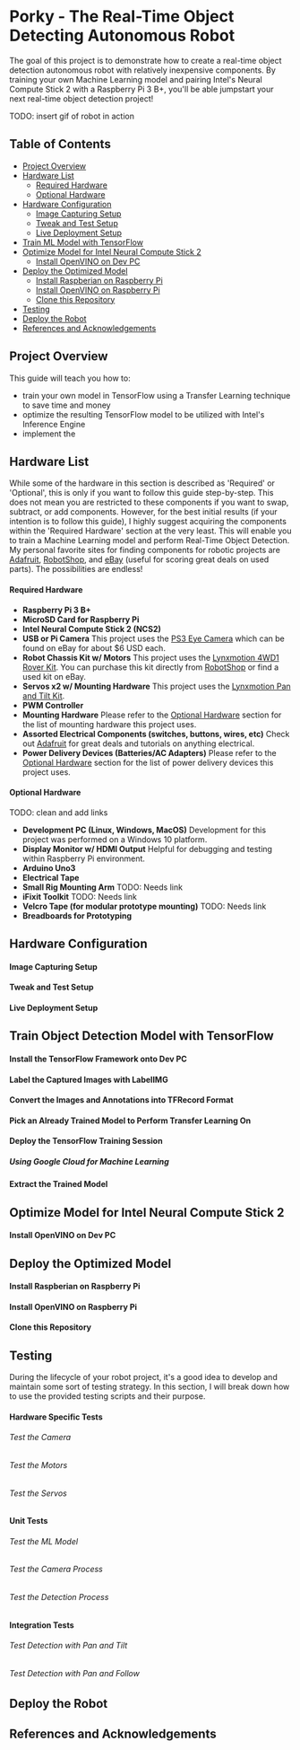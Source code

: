 # Porky - The Real-Time Object Detecting Autonomous Robot
The goal of this project is to demonstrate how to create a real-time object detection autonomous robot with relatively inexpensive components. By training your own Machine Learning model and pairing Intel's Neural Compute Stick 2 with a Raspberry Pi 3 B+, you'll be able jumpstart your next real-time object detection project! 

TODO: insert gif of robot in action

## Table of Contents
* [Project Overview](#project-overview)
* [Hardware List](#hardware-list)
  * [Required Hardware](#required-hardware)
  * [Optional Hardware](#optional-hardware)
* [Hardware Configuration](#hardware-configuration)
  * [Image Capturing Setup](#image-capturing-setup)
  * [Tweak and Test Setup](#tweak-and-test-setup)
  * [Live Deployment Setup](#live-deployment-setup)
* [Train ML Model with TensorFlow](#train-object-detection-model-with-tensorflow)
* [Optimize Model for Intel Neural Compute Stick 2](#optimize-model-for-intel-neural-compute-stick-2)
  * [Install OpenVINO on Dev PC](#install-openvino-on-dev-pc)
* [Deploy the Optimized Model](#deploy-the-optimized-model)
  * [Install Raspberian on Raspberry Pi](#install-raspberian-on-raspberry-pi)
  * [Install OpenVINO on Raspberry Pi](#install-openvino-on-raspberry-pi)
  * [Clone this Repository](#clone-this-repository)
* [Testing](#testing)
* [Deploy the Robot](#deploy-the-robot)
* [References and Acknowledgements](#references-and-acknowledgements)

## Project Overview
This guide will teach you how to: 
* train your own model in TensorFlow using a Transfer Learning technique to save time and money 
* optimize the resulting TensorFlow model to be utilized with Intel's Inference Engine
* implement the 

## Hardware List
While some of the hardware in this section is described as 'Required' or 'Optional', this is only if you want to follow this guide step-by-step. This does not mean you are restricted to these components if you want to swap, subtract, or add components. However, for the best initial results (if your intention is to follow this guide), I highly suggest acquiring the components within the 'Required Hardware' section at the very least. This will enable you to train a Machine Learning model and perform Real-Time Object Detection. My personal favorite sites for finding components for robotic projects are [Adafruit](https://www.adafruit.com/), [RobotShop](https://www.robotshop.com/), and [eBay](https://www.ebay.com/) (useful for scoring great deals on used parts). The possibilities are endless!

#### Required Hardware
* **Raspberry Pi 3 B+**
* **MicroSD Card for Raspberry Pi**
* **Intel Neural Compute Stick 2 (NCS2)**
* **USB or Pi Camera** This project uses the [PS3 Eye Camera](https://en.wikipedia.org/wiki/PlayStation_Eye) which can be found on eBay for about $6 USD each.
* **Robot Chassis Kit w/ Motors** This project uses the [Lynxmotion 4WD1 Rover Kit](http://www.lynxmotion.com/c-111-a4wd1-no-electronics.aspx). You can purchase this kit directly from [RobotShop](https://www.robotshop.com) or find a used kit on eBay.
* **Servos x2 w/ Mounting Hardware** This project uses the [Lynxmotion Pan and Tilt Kit](https://www.robotshop.com/en/lynxmotion-pan-and-tilt-kit-aluminium2.html).
* **PWM Controller**
* **Mounting Hardware** Please refer to the [Optional Hardware](#optional-hardware) section for the list of mounting hardware this project uses.
* **Assorted Electrical Components (switches, buttons, wires, etc)** Check out [Adafruit](https://www.adafruit.com/) for great deals and tutorials on anything electrical.
* **Power Delivery Devices (Batteries/AC Adapters)** Please refer to the [Optional Hardware](#optional-hardware) section for the list of power delivery devices this project uses.

#### Optional Hardware
TODO: clean and add links
* **Development PC (Linux, Windows, MacOS)** Development for this project was performed on a Windows 10 platform.
* **Display Monitor w/ HDMI Output** Helpful for debugging and testing within Raspberry Pi environment.
* **Arduino Uno3**
* **Electrical Tape**
* **Small Rig Mounting Arm** TODO: Needs link
* **iFixit Toolkit** TODO: Needs link
* **Velcro Tape (for modular prototype mounting)** TODO: Needs link
* **Breadboards for Prototyping**

## Hardware Configuration

#### Image Capturing Setup

#### Tweak and Test Setup

#### Live Deployment Setup

## Train Object Detection Model with TensorFlow

#### Install the TensorFlow Framework onto Dev PC

#### Label the Captured Images with LabelIMG

#### Convert the Images and Annotations into TFRecord Format

#### Pick an Already Trained Model to Perform Transfer Learning On

#### Deploy the TensorFlow Training Session

##### Using Google Cloud for Machine Learning

#### Extract the Trained Model

## Optimize Model for Intel Neural Compute Stick 2

#### Install OpenVINO on Dev PC

## Deploy the Optimized Model

#### Install Raspberian on Raspberry Pi

#### Install OpenVINO on Raspberry Pi

#### Clone this Repository

## Testing
During the lifecycle of your robot project, it's a good idea to develop and maintain some sort of testing strategy. In this section, I will break down how to use the provided testing scripts and their purpose.
#### Hardware Specific Tests
###### Test the Camera
###### Test the Motors
###### Test the Servos

#### Unit Tests
###### Test the ML Model
###### Test the Camera Process
###### Test the Detection Process

#### Integration Tests
###### Test Detection with Pan and Tilt
###### Test Detection with Pan and Follow

## Deploy the Robot

## References and Acknowledgements
